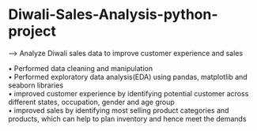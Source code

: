 # Diwali-Sales-Analysis-python-project

--> Analyze Diwali sales data to improve customer experience and sales  

•	Performed data cleaning and manipulation  
•	Performed exploratory data analysis(EDA) using pandas, matplotlib and seaborn libraries  
•	improved customer experience by identifying potential customer across different states, occupation, gender and age group  
•	improved sales by identifying most selling product categories and products, which can help to plan inventory and hence meet the demands  
